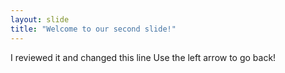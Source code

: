 ```yaml
---
layout: slide
title: "Welcome to our second slide!"
---
```

I reviewed it and changed this line
Use the left arrow to go back!
